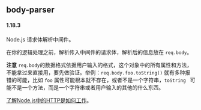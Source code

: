 ## body-parser  
#### 1.18.3  

Node.js 请求体解析中间件。  

在你的逻辑处理之前，解析传入中间件的请求体，解析后的信息放在 `req.body`。  

**注意** `req.body`的数据格式依据用户输入的格式，这个对象中的所有属性和方法，不能拿过来直接用，要先做验证。举例：`req.body.foo.toString()` 就有多种报错的可能，比如 `foo` 属性可能根本就不存在，或者不是一个字符串，`toString ` 可能不是一个方法，而是一个字符串或者用户输入的其他的什么东西。  

[了解Node.js中的HTTP是如何工作](https://nodejs.org/en/docs/guides/anatomy-of-an-http-transaction/)。